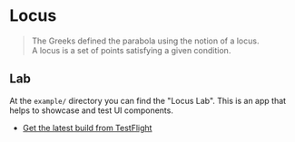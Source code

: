 # Locus

> The Greeks defined the parabola using the notion of a locus.  
> A locus is a set of points satisfying a given condition.

## Lab

At the `example/` directory you can find the "Locus Lab".
This is an app that helps to showcase and test UI components.

- [Get the latest build from TestFlight](https://testflight.apple.com/join/vHsqd8Dn)
